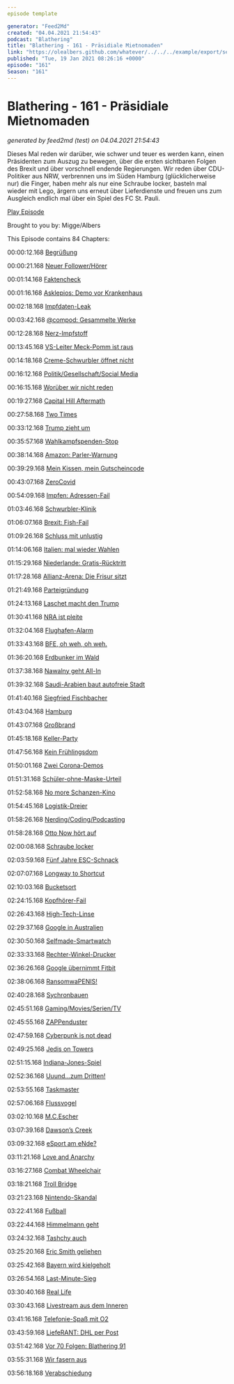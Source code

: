 ```yaml
---
episode template

generator: "Feed2Md"
created: "04.04.2021 21:54:43"
podcast: "Blathering"
title: "Blathering - 161 - Präsidiale Mietnomaden"
link: "https://olealbers.github.com/whatever/../../../example/export/seasons/6/2021/1/Blathering - 161 - Präsidiale Mietnomaden.md"
published: "Tue, 19 Jan 2021 08:26:16 +0000"
episode: "161"
Season: "161"
---
```


# Blathering - 161 - Präsidiale Mietnomaden
_generated by feed2md (test) on 04.04.2021 21:54:43_

Dieses Mal reden wir darüber, wie schwer und teuer es werden kann, einen Präsidenten zum Auszug zu bewegen, über die ersten sichtbaren Folgen des Brexit und über vorschnell endende Regierungen. Wir reden über CDU-Politiker aus NRW, verbrennen uns im Süden Hamburg (glücklicherweise nur) die Finger, haben mehr als nur eine Schraube locker, basteln mal wieder mit Lego, ärgern uns erneut über Lieferdienste und freuen uns zum Ausgleich endlich mal über ein Spiel des FC St. Pauli.

[Play Episode](https://www.blathering.de/podlove/file/1443/s/feed/c/mp3/blathering_161.mp3)

Brought to you by: Migge/Albers

This Episode contains 84 Chapters:


00:00:12.168 [Begrüßung]()

00:00:21.168 [Neuer Follower/Hörer](https://twitter.com/scoville75)

00:01:14.168 [Faktencheck]()

00:01:16.168 [Asklepios: Demo vor Krankenhaus](https://hamburg1.de/news/11072)

00:02:18.168 [Impfdaten-Leak](https://www.zdnet.de/88391269/hacker-verbreiten-gestohlene-impfstoffdaten-im-internet/)

00:03:42.168 [@compod: Gesammelte Werke](https://twitter.com/search?q=(from%3Acompod)%20(%40blathering_pod)%20until%3A2021-01-19%20since%3A2021-01-12&src=typed_query&f=live)

00:12:28.168 [Nerz-Impfstoff](https://www.rnd.de/wissen/finnische-forscher-entwickeln-corona-impfstoff-fur-nerze-55QT5NWONQDZWNLMALZCI6DWFA.html)

00:13:45.168 [VS-Leiter Meck-Pomm ist raus](https://www.rnd.de/politik/verfassungsschutz-chef-in-mecklenburg-vorpommern-entlassen-TFD26ADOTGFYTIVWJFPPLF2OT4.html)

00:14:18.168 [Creme-Schwurbler öffnet nicht](https://www.mein-krefeld.de/die-stadt/kosmetiker-oeffnet-trotz-ankuendigung-nicht_aid-55740553)

00:16:12.168 [Politik/Gesellschaft/Social Media]()

00:16:15.168 [Worüber wir nicht reden](https://twitter.com/LaVieVagabonde/status/1351081013959659520)

00:19:27.168 [Capital Hill Aftermath](https://www.nytimes.com/live/2021/01/13/us/capitol-investigation)

00:27:58.168 [Two Times](https://en.wikipedia.org/wiki/Second_impeachment_of_Donald_Trump)

00:33:12.168 [Trump zieht um](https://twitter.com/wirklichewelt/status/1349826459188285442)

00:35:57.168 [Wahlkampfspenden-Stop](https://www.golem.de/news/usa-it-konzerne-beenden-wahlkampfspenden-nach-kapitol-sturm-2101-153329.html)

00:38:14.168 [Amazon: Parler-Warnung](https://www.golem.de/news/amazon-aws-raet-mitarbeitern-wegen-parler-zur-vorsicht-2101-153332.html)

00:39:29.168 [Mein Kissen, mein Gutscheincode](https://www.derstandard.de/story/2000123355408/polsterfabrikant-mit-papier-zu-kriegsrecht-bei-trump-besuch-fotografiert)

00:43:07.168 [ZeroCovid](https://twitter.com/stephanpalagan/status/1349887042453467137)

00:54:09.168 [Impfen: Adressen-Fail](https://twitter.com/dierike/status/1349667911150014466)

01:03:46.168 [Schwurbler-Klinik](https://www.theguardian.com/world/2021/jan/10/ginger-root-and-meteorite-dust-the-steiner-covid-cures-offered-in-germany)

01:06:07.168 [Brexit: Fish-Fail](https://twitter.com/musichistorylaw/status/1349389164291235840)

01:09:26.168 [Schluss mit unlustig](https://twitter.com/robert_fietzke/status/1349327564066746368)

01:14:06.168 [Italien: mal wieder Wahlen](https://taz.de/Regierungskoalition-in-Italien-geplatzt/!5744254/)

01:15:29.168 [Niederlande: Gratis-Rücktritt](https://www.rnd.de/politik/gesamte-niederlandische-regierung-tritt-zuruck-beispiellose-affare-um-kinderbeihilfen-WX4WGMJDQ5HTBK7SVIDX6JOZPQ.html)

01:17:28.168 [Allianz-Arena: Die Frisur sitzt](https://twitter.com/junger_herr_/status/1348993904088117249)

01:21:49.168 [Parteigründung](https://www.tagesspiegel.de/berlin/polizei-loest-versammlung-vor-laufender-kamera-auf-corona-verharmloser-streamen-parteigruendung-in-berliner-bar/26819364.html)

01:24:13.168 [Laschet macht den Trump](https://threadreaderapp.com/thread/1350898118561325060.html)

01:30:41.168 [NRA ist pleite](https://taz.de/Maechtige-Waffenlobbyisten-in-den-USA/!5744519/)

01:32:04.168 [Flughafen-Alarm](https://www.rnd.de/panorama/vorfall-am-frankfurter-flughafen-mann-lost-grosseinsatz-aus-ZEBXMFGIHJYH2EAX56CEYJC7N4.html)

01:33:43.168 [BFE, oh weh, oh weh.](https://www.bundesverfassungsgericht.de/SharedDocs/Pressemitteilungen/DE/2021/bvg21-004.html)

01:36:20.168 [Erdbunker im Wald](https://www.ndr.de/nachrichten/niedersachsen/lueneburg_heide_unterelbe/Erdbunker-im-Wald-entdeckt-LKA-ermittelt-wegen-RAF-Bezugs,seevetal254.html)

01:37:38.168 [Nawalny geht All-In](https://www.rnd.de/politik/nawalny-festnahme-heiko-maas-fordert-sofortige-freilassung-M5PS7QAGV46J3UHEUSKPYQ33SQ.html)

01:39:32.168 [Saudi-Arabien baut autofreie Stadt](https://www.golem.de/news/the-line-saudi-arabien-plant-autofreie-stadt-2101-153330.html)

01:41:40.168 [Siegfried Fischbacher](https://de.wikipedia.org/wiki/Siegfried_und_Roy)

01:43:04.168 [Hamburg]()

01:43:07.168 [Großbrand](https://www.ndr.de/nachrichten/hamburg/Bild-der-Zerstoerung-nach-Grossbrand-in-Wilhelmsburg,feuer5004.html)

01:45:18.168 [Keller-Party](https://www.rnd.de/panorama/18-personen-bei-illegaler-feier-in-keller-von-shisha-bar-erwischt-WPIZBFE7ZRI7JC6252YYCXNOVM.html)

01:47:56.168 [Kein Frühlingsdom](https://hamburg1.de/news/9833)

01:50:01.168 [Zwei Corona-Demos](https://www.ndr.de/fernsehen/sendungen/hamburg_journal/Linke-und-Querdenker-protestieren-gegen-Corona-Politik,hamj104788.html)

01:51:31.168 [Schüler-ohne-Maske-Urteil](https://hamburg1.de/news/11077)

01:52:58.168 [No more Schanzen-Kino](https://www.ndr.de/fernsehen/sendungen/hamburg_journal/Betreiber-des-Freiluftkinos-im-Schanzenpark-vor-dem-Aus,hamj104664.html)

01:54:45.168 [Logistik-Dreier](https://hamburg1.de/news/9874)

01:58:26.168 [Nerding/Coding/Podcasting]()

01:58:28.168 [Otto Now hört auf](https://www.golem.de/news/sharing-economy-mietservice-otto-now-wird-geschlossen-2101-153383.html)

02:00:08.168 [Schraube locker](https://twitter.com/stammtischphilo/status/1349653641964220421)

02:03:59.168 [Fünf Jahre ESC-Schnack](https://escschnack.de/fuenf-jahre-esc-schnack/?t=1%3A43%3A35)

02:07:07.168 [Longway to Shortcut](https://twitter.com/stammtischphilo/status/1348986682725560320)

02:10:03.168 [Bucketsort](https://twitter.com/tmigge/status/1349011089720283137)

02:24:15.168 [Kopfhörer-Fail](https://twitter.com/stammtischphilo/status/1348941361475674114)

02:26:43.168 [High-Tech-Linse](https://www.youtube.com/watch?v=q1n2DR6H7mk)

02:29:37.168 [Google in Australien](https://www.golem.de/news/leistungsschutzrecht-google-experimentiert-mit-auslistung-australischer-medien-2101-153404.html)

02:30:50.168 [Selfmade-Smartwatch](https://www.theverge.com/2021/1/13/22229985/customizable-epaper-smartwatch-kit-arduino)

02:33:33.168 [Rechter-Winkel-Drucker](https://www.heise.de/news/RotBot-3D-Druck-mit-90-Grad-Ueberhang-ohne-Stuetzmaterial-5024843.html)

02:36:26.168 [Google übernimmt Fitbit](https://www.derstandard.at/story/2000123318406/google-schliesst-fitbit-uebernahme-ab-obwohl-zustimmung-der-us-regulatoren)

02:38:06.168 [RansomwaPENIS!](https://www.heise.de/news/l-f-Erpresser-sperren-Genitalien-ein-5025561.html)

02:40:28.168 [Sychronbauen](https://twitter.com/tmigge/status/1350448523683229700)

02:45:51.168 [Gaming/Movies/Serien/TV]()

02:45:55.168 [ZAPPenduster](https://www.dwdl.de/nachrichten/81045/ndrmedienmagazin_laeuft_nur_noch_monatlich_im_fernsehen/)

02:47:59.168 [Cyberpunk is not dead](https://twitter.com/stammtischphilo/status/1349473243728670721)

02:49:25.168 [Jedis on Towers](https://twitter.com/stammtischphilo/status/1349380127793229827)

02:51:15.168 [Indiana-Jones-Spiel](https://www.golem.de/news/bethesda-wolfenstein-macher-arbeiten-an-neuem-indiana-jones-spiel-2101-153336.html)

02:52:36.168 [Uuund...zum Dritten!](https://www.netflix.com/title/80095697)

02:53:55.168 [Taskmaster](https://twitter.com/stammtischphilo/status/1349060982245629956)

02:57:06.168 [Flussvogel](https://twitter.com/stammtischphilo/status/1350141744621490176)

03:02:10.168 [M.C.Escher](https://www.amazon.de/gp/video/detail/B086K35X9Q/)

03:07:39.168 [Dawson’s Creek](https://twitter.com/stammtischphilo/status/1350405616959938562)

03:09:32.168 [eSport am eNde?](https://mein-mmo.de/benjyfishy-schule-pro-esport-stirbt/)

03:11:21.168 [Love and Anarchy](https://twitter.com/stammtischphilo/status/1350215703803162628)

03:16:27.168 [Combat Wheelchair](https://strataminiatures.com/shop/?store-page=Dungeons-and-Diversity-c57880798)

03:18:21.168 [Troll Bridge](https://www.youtube.com/watch?v=V7v_TdLviUE)

03:21:23.168 [Nintendo-Skandal](https://www.golem.de/news/mario-kart-tour-diskussionen-um-lederhosen-luigi-2101-153431.html)

03:22:41.168 [Fußball]()

03:22:44.168 [Himmelmann geht](https://threadreaderapp.com/thread/1349701795820539905.html)

03:24:32.168 [Tashchy auch](https://www.fcstpauli.com/news/boris-tashchy-verlaesst-den-fc-st-pauli/)

03:25:20.168 [Eric Smith geliehen](https://www.fcstpauli.com/news/fc-st-pauli-leiht-eric-smith-aus/)

03:25:42.168 [Bayern wird kielgeholt](https://www.sportbuzzer.de/artikel/autokorso-hupkonzert-feuerwerk-feiern-kiel-fans-pokal-sieg-fc-bayern-reaktion/)

03:26:54.168 [Last-Minute-Sieg](https://www.fcstpauli.com/matches/2020-2021-16-hannover-96-vs-fc-st-pauli/)

03:30:40.168 [Real Life]()

03:30:43.168 [Livestream aus dem Inneren](https://twitter.com/tmigge/status/1349352165291257858)

03:41:16.168 [Telefonie-Spaß mit O2](https://windowsunited.de/o2-mit-stoerung-internet-funktioniert-nicht/)

03:43:59.168 [LiefeRANT: DHL per Post](https://twitter.com/tmigge/status/1351155484049485831)

03:51:42.168 [Vor 70 Folgen: Blathering 91](https://www.blathering.de/2019/09/blathering-091-irgendwas-mit-computern/)

03:55:31.168 [Wir fasern aus]()

03:56:18.168 [Verabschiedung]()


